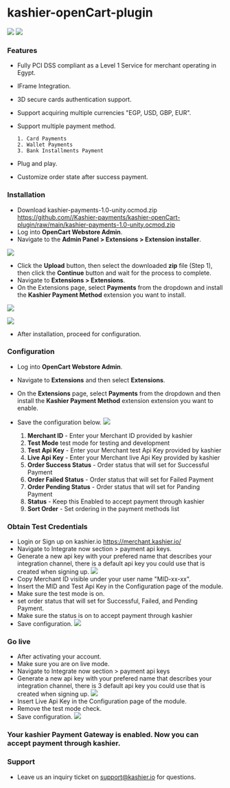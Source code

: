 # kashier-openCart-plugin

![](https://raw.githubusercontent.com/Kashier-payments/kashier-openCart-plugin/main/kashier-logo.png)
![](https://raw.githubusercontent.com/Kashier-payments/kashier-openCart-plugin/main/opencart-logo.png)



### Features

- Fully PCI DSS compliant as a Level 1 Service for merchant operating in Egypt.

- IFrame Integration.

- 3D secure cards authentication support.

- Support acquiring multiple currencies "EGP, USD, GBP, EUR".

- Support multiple payment method.

      1. Card Payments
      2. Wallet Payments 
      3. Bank Installments Payment

- Plug and play.

- Customize order state after success payment.

### Installation

- Download kashier-payments-1.0-unity.ocmod.zip https://github.com//Kashier-payments/kashier-openCart-plugin/raw/main/kashier-payments-1.0-unity.ocmod.zip
- Log into **OpenCart Webstore Admin**.
- Navigate to the **Admin Panel > Extensions > Extension installer**.

![](https://raw.githubusercontent.com/Kashier-payments/kashier-openCart-plugin/main/steps/Opencart_ex_installer_v3.png)

- Click the **Upload** button, then select the downloaded **zip** file (Step 1), then click the **Continue** button and wait for the process to complete.
- Navigate to **Extensions > Extensions**.
- On the Extensions page, select **Payments** from the dropdown and install the **Kashier Payment Method** extension you want to install.

![](https://raw.githubusercontent.com/Kashier-payments/kashier-openCart-plugin/main/steps/opencart_extn.png)



![](https://raw.githubusercontent.com/Kashier-payments/kashier-openCart-plugin/main/steps/open_cart_kashier.png)

- After installation, proceed for configuration.


### Configuration

- Log into **OpenCart Webstore Admin**.
- Navigate to **Extensions** and then select **Extensions**.
- On the **Extensions** page, select **Payments** from the dropdown and then install the **Kashier Payment Method** extension extension you want to enable.
- Save the configuration below.
![](https://raw.githubusercontent.com/Kashier-payments/kashier-openCart-plugin/main/steps/open_Cart_configuration.png)

   1. **Merchant ID** - Enter your Merchant ID provided by kashier
   2. **Test Mode**  test mode for testing and development
   3. **Test Api Key** - Enter your Merchant test Api Key provided by kashier
   4. **Live Api Key** - Enter your Merchant live Api Key provided by kashier
   5. **Order Success Status** - Order status that will set for Successful Payment
   6. **Order Failed Status** - Order status that will set for Failed Payment
   7. **Order Pending Status** - Order status that will set for Panding Payment
   8. **Status** - Keep this Enabled to accept payment through kashier
   9. **Sort Order** - Set ordering in the payment methods list

### Obtain Test Credentials

- Login or Sign up on kashier.io https://merchant.kashier.io/
- Navigate to Integrate now section > payment api keys.
- Generate a new api key with your prefered name that describes your integration channel, there is a default api key you could use that is created when signing up.
![](https://raw.githubusercontent.com/Kashier-payments/kashier-openCart-plugin/main/steps/apikey_mid_test.png)
- Copy Merchant ID visible under your user name "MID-xx-xx".
- Insert the MID and Test Api Key in the Configuration page of the module.
- Make sure the test mode is on.
- set order status that will set for Successful, Failed, and Pending Payment.
- Make sure  the status is on to accept payment through kashier
- Save configuration.
![](https://raw.githubusercontent.com/Kashier-payments/kashier-openCart-plugin/main/steps/configuration-test.png)

### Go live

- After activating your account.
- Make sure you are on live mode.
- Navigate to Integrate now section > payment api keys
- Generate a new api key with your prefered name that describes your integration channel, there is 3 default api key you could use that is created when signing up.
![](https://raw.githubusercontent.com/Kashier-payments/kashier-openCart-plugin/main/steps/apikey_mid_live.png)
- Insert Live Api Key in the Configuration page of the module.
- Remove the test mode check.
- Save configuration.
![](https://raw.githubusercontent.com/Kashier-payments/kashier-openCart-plugin/main/steps/configuration_live.png)

### Your kashier Payment Gateway is enabled. Now you can accept payment through kashier.

### Support
- Leave us an inquiry ticket on support@kashier.io for questions.
